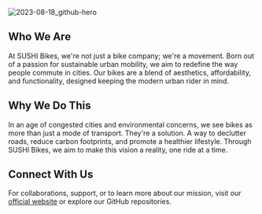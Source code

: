 ![2023-08-18_github-hero](https://github.com/SUSHI-Mobility-GmbH/.github/assets/2506530/7b2f1010-0d71-4fc4-99f6-e33460a5eda0)

## Who We Are

At SUSHI Bikes, we're not just a bike company; we're a movement. Born out of a passion for sustainable urban mobility, we aim to redefine the way people commute in cities. Our bikes are a blend of aesthetics, affordability, and functionality, designed keeping the modern urban rider in mind.

## Why We Do This

In an age of congested cities and environmental concerns, we see bikes as more than just a mode of transport. They're a solution. A way to declutter roads, reduce carbon footprints, and promote a healthier lifestyle. Through SUSHI Bikes, we aim to make this vision a reality, one ride at a time.

## Connect With Us

For collaborations, support, or to learn more about our mission, visit our [official website](https://sushi-bikes.com) or explore our GitHub repositories.

